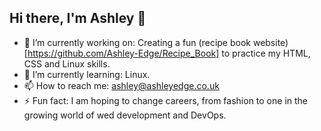 ## Hi there, I'm Ashley 👋 

- 🔭 I’m currently working on: Creating a fun (recipe book website)[https://github.com/Ashley-Edge/Recipe_Book] to practice my HTML, CSS and Linux skills.
- 🌱 I’m currently learning: Linux.
- 📫 How to reach me: ashley@ashleyedge.co.uk
- ⚡ Fun fact: I am hoping to change careers, from fashion to one in the growing world of wed development and DevOps.

<!--- 🔭 I’m currently working on:
- 🌱 I’m currently learning:
- 👯 I’m looking to collaborate on:
- 🤔 I’m looking for help with:
- 📫 How to reach me:
- 😄 Pronouns: ...
- ⚡ Fun fact: -->
